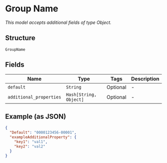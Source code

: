 
# Group Name

*This model accepts additional fields of type Object.*

## Structure

`GroupName`

## Fields

| Name | Type | Tags | Description |
|  --- | --- | --- | --- |
| `default` | `String` | Optional | - |
| `additional_properties` | `Hash[String, Object]` | Optional | - |

## Example (as JSON)

```json
{
  "Default": "0000123456-00001",
  "exampleAdditionalProperty": {
    "key1": "val1",
    "key2": "val2"
  }
}
```

